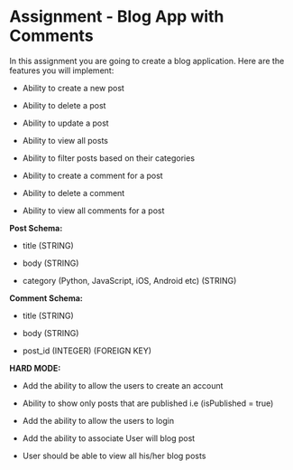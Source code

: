  
# Assignment - Blog App with Comments 

In this assignment you are going to create a blog application. Here are the features you will implement: 

- Ability to create a new post 

- Ability to delete a post 

- Ability to update a post 

- Ability to view all posts 

- Ability to filter posts based on their categories 

- Ability to create a comment for a post 

- Ability to delete a comment 

- Ability to view all comments for a post

**Post Schema:** 

- title (STRING)

- body (STRING)

- category (Python, JavaScript, iOS, Android etc) (STRING)

 
**Comment Schema:**

- title (STRING)

- body (STRING)

- post_id (INTEGER) (FOREIGN KEY) 

  
**HARD MODE:** 

- Add the ability to allow the users to create an account 

- Ability to show only posts that are published i.e (isPublished = true)

- Add the ability to allow the users to login 

- Add the ability to associate User will blog post 

- User should be able to view all his/her blog posts 